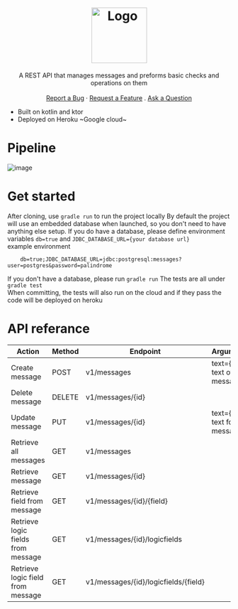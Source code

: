 <h1 align="center">
    <img src="https://user-images.githubusercontent.com/8178413/159716209-0f91e643-2b80-428a-a5f1-c7e8c7aea5d2.svg" alt="Logo" width="125" height="125">
</h1>
<div align="center">
  A REST API that manages messages and preforms basic checks and operations on them
  <br />
  <br />
  <a href="https://github.com/PandaBoy444/palindromeRestApi/issues/new?assignees=&labels=bug">Report a Bug</a>
  ·
  <a href="https://github.com/PandaBoy444/palindromeRestApi/issues/new?assignees=&labels=enhancement">Request a Feature</a>
  .
  <a href="https://github.com/PandaBoy444/palindromeRestApi/discussions">Ask a Question</a>
</div>

- Built on kotlin and ktor
- Deployed on Heroku ~Google cloud~
# Pipeline
![image](https://user-images.githubusercontent.com/8178413/159715920-24b63252-b75e-4376-86c0-8f1629b31469.png)
# Get started
After cloning, use `gradle run` to run the project locally
By default the project will use an embedded database when launched, so you don't need to have anything else setup. If you do have a database, please define environment variables `db=true` and `JDBC_DATABASE_URL={your database url}`   
example environment 
```
    db=true;JDBC_DATABASE_URL=jdbc:postgresql:messages?user=postgres&password=palindrome
```  
If you don't have a database, please run `gradle run`
The tests are all under `gradle test`  
When committing, the tests will also run on the cloud and if they pass the code will be deployed on heroku  

# API referance
| Action                             | Method | Endpoint                             | Arguments                       |
|------------------------------------|--------|--------------------------------------|---------------------------------|
| Create message                     | POST   | v1/messages                          | text={The text of the message}  |
| Delete message                     | DELETE | v1/messages/{id}                     |                                 |
| Update message                     | PUT    | v1/messages/{id}                     | text={New text for the message} |
| Retrieve all messages              | GET    | v1/messages                          |                                 |
| Retrieve message                   | GET    | v1/messages/{id}                     |                                 |
| Retrieve field from message        | GET    | v1/messages/{id}/{field}             |                                 |
| Retrieve logic fields from message | GET    | v1/messages/{id}/logicfields         |                                 |
| Retrieve logic field from message  | GET    | v1/messages/{id}/logicfields/{field} |                                 |
